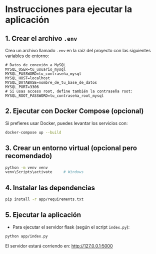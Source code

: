 # Instrucciones para ejecutar la aplicación

## 1. Crear el archivo `.env`

Crea un archivo llamado `.env` en la raíz del proyecto con las siguientes variables de entorno:

```env
# Datos de conexión a MySQL
MYSQL_USER=tu_usuario_mysql
MYSQL_PASSWORD=tu_contraseña_mysql
MYSQL_HOST=localhost
MYSQL_DATABASE=nombre_de_tu_base_de_datos
MYSQL_PORT=3306
# Si usas acceso root, define también la contraseña root:
MYSQL_ROOT_PASSWORD=tu_contraseña_root_mysql
```

## 2. Ejecutar con Docker Compose (opcional)

Si prefieres usar Docker, puedes levantar los servicios con:

```bash
docker-compose up --build
```

## 3. Crear un entorno virtual (opcional pero recomendado)

```bash
python -m venv venv
venv\Scripts\activate     # Windows
````

## 4. Instalar las dependencias

```bash
pip install -r app/requirements.txt
```


## 5. Ejecutar la aplicación

* Para ejecutar el servidor flask (según el script `index.py`):

```bash
python app/index.py
```
El servidor estará corriendo en: http://127.0.0.1:5000 
